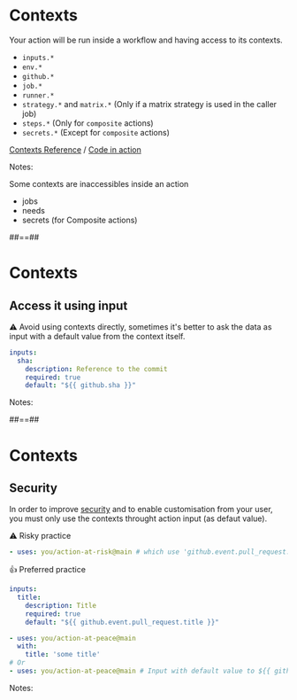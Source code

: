 <!-- .slide: -->

# Contexts

Your action will be run inside a workflow and having access to its contexts.

- `inputs.*`
- `env.*`
- `github.*`
- `job.*`
- `runner.*`
- `strategy.*` and `matrix.*` (Only if a matrix strategy is used in the caller job)
- `steps.*` (Only for `composite` actions)
- `secrets.*` (Except for `composite` actions)
<!-- .element: class="list-fragment" -->

[Contexts Reference](https://docs.github.com/en/actions/learn-github-actions/contexts)
/
[Code in action](https://github.com/sfeir-open-source/sfeir-school-github-action-dev/blob/main/.github/workflows/interactions.yaml)
<!-- .element: class="credits" -->

Notes:

Some contexts are inaccessibles inside an action

- jobs
- needs
- secrets (for Composite actions)

##==##

<!-- .slide: class="with-code-bg-dark" -->

# Contexts

## Access it using input

⚠️ Avoid using contexts directly, sometimes it's better to ask the data as input with a default value from the context itself.

```yaml [5]
inputs:
  sha:
    description: Reference to the commit
    required: true
    default: "${{ github.sha }}"
```

Notes:


##==##

<!-- .slide: class="with-code-bg-dark" -->

# Contexts

## Security

In order to improve [security](https://docs.github.com/en/actions/security-guides/security-hardening-for-github-actions#understanding-the-risk-of-script-injections) and to enable customisation from your user, you must only use the contexts throught action input (as defaut value).

⚠️ Risky practice

```yaml
- uses: you/action-at-risk@main # which use 'github.event.pull_request.title' directly
```

👍 Preferred practice

```yaml
inputs:
  title:
    description: Title
    required: true
    default: "${{ github.event.pull_request.title }}"
```

```yaml
- uses: you/action-at-peace@main
  with:
    title: 'some title'
# Or
- uses: you/action-at-peace@main # Input with default value to ${{ github.event.pull_request.title }}
```

Notes:


